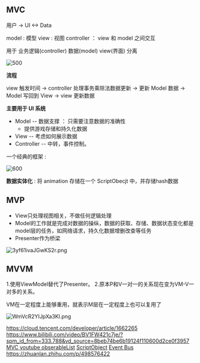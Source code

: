 
## MVC

用户 -> UI <-> Data

model : 模型
view : 视图
controller ： view 和 model 之间交互

用于 业务逻辑(controller) 数据(model) view(界面) 分离

![500](https://s2.loli.net/2024/06/10/QA89NSGwFog3MDi.png)

**流程**

view 触发时间 -> controller 处理事务乘除法数据更新 -> 更新 Model 数据 -> Model 写回到 View -> view 更新数据

**主要用于 UI 系统**

- Model -- 数据支撑 ： 只需要注意数据的准确性 
	- 提供游戏存储和持久化数据
- View  -- 考虑如何展示数据
- Controller -- 中转，事件控制。

一个经典的框架 :


![600](https://s2.loli.net/2024/06/10/zyP9mkMWYp4s2BD.png)



**数据实体化** : 将 animation 存储在一个 ScriptObecjt 中，并存储hash数据



## MVP

- View只处理视图相关，不做任何逻辑处理
- Model的工作就是完成对数据的操纵，数据的获取、存储、数据状态变化都是model层的任务，如网络请求，持久化数据增删改查等任务
- Presenter作为桥梁

![3yf61ivaJGwKS2r.png](https://s2.loli.net/2024/06/11/3yf61ivaJGwKS2r.png)
## MVVM

1.使用ViewModel替代了Presenter。
2.原本P和V一对一的关系现在变为VM-V一对多的关系。

VM在一定程度上能够重用，就表示M层在一定程度上也可以复用了

![WmVcR2YIJpXa3Kl.png](https://s2.loli.net/2024/06/11/WmVcR2YIJpXa3Kl.png)




https://cloud.tencent.com/developer/article/1662265
https://www.bilibili.com/video/BV1FW421c7je/?spm_id_from=333.788&vd_source=8beb74be6b19124f110600d2ce0f3957
[MVC youtube obserableList](https://www.youtube.com/watch?v=v2c589RaiwY)
[ScriptObject](https://blog.csdn.net/qq_46044366/article/details/124310241)
[Event Bus ](https://blog.csdn.net/klscer/article/details/122692379)
https://zhuanlan.zhihu.com/p/498576422